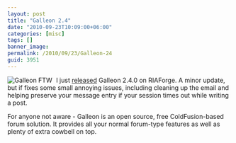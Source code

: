 ```yaml
---
layout: post
title: "Galleon 2.4"
date: "2010-09-23T10:09:00+06:00"
categories: [misc]
tags: []
banner_image: 
permalink: /2010/09/23/Galleon-24
guid: 3951
---
```


<img src="https://static.raymondcamden.com/images/cfjedi/glogo1.png" title="Galleon FTW" style="align:left;margin-right: 5px" /> I just <a href="http://galleon.riaforge.org">released</a> Galleon 2.4.0 on RIAForge. A minor update, but if fixes some small annoying issues, including cleaning up the email and helping preserve your message entry if your session times out while writing a post. 

<p/>

For anyone not aware - Galleon is an open source, free ColdFusion-based forum solution. It provides all your normal forum-type features as well as plenty of extra cowbell on top.

<br clear="right">